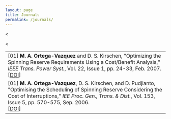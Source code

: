 ```yaml
---
layout: page
title: Journals
permalink: /journals/
---
```



<table class="table table-hover">

    
<<tr>
<td>
    [01]
    <strong>M. A. Ortega-Vazquez</strong> and D. S. Kirschen, "Optimizing the Spinning Reserve Requirements Using a Cost/Benefit Analysis," <em>IEEE Trans. Power Syst.</em>, Vol. 22, Issue 1, pp. 24-33, Feb. 2007.
    <br />
    [<a href="https://doi.org/10.1109/TPWRS.2006.888951" target="_blank">DOI</a>]   
    <br /> 
</td>
</tr>
    
<<tr>
<td>
    [01]
    <strong>M. A. Ortega-Vazquez</strong>, D. S. Kirschen, and D. Pudjianto, "Optimising the Scheduling of Spinning Reserve Considering the Cost of Interruptions," <em>IEE Proc. Gen., Trans. & Dist.</em>, Vol. 153, Issue 5, pp. 570-575, Sep. 2006.
    <br />
    [<a href="https://doi.org/10.1049/ip-gtd:20050396" target="_blank">DOI</a>]   
    <br /> 
</td>
</tr>


</table>
